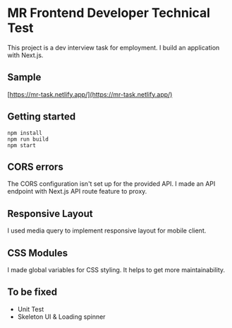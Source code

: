 # MR Frontend Developer Technical Test

This project is a dev interview task for employment. I build an application with Next.js.

## Sample

[https://mr-task.netlify.app/](https://mr-task.netlify.app/)

## Getting started

```
npm install
npm run build
npm start
```

## CORS errors

The CORS configuration isn't set up for the provided API. I made an API endpoint with Next.js API route feature to proxy.

## Responsive Layout

I used media query to implement responsive layout for mobile client.

## CSS Modules

I made global variables for CSS styling. It helps to get more maintainability.

## To be fixed

- Unit Test
- Skeleton UI & Loading spinner
